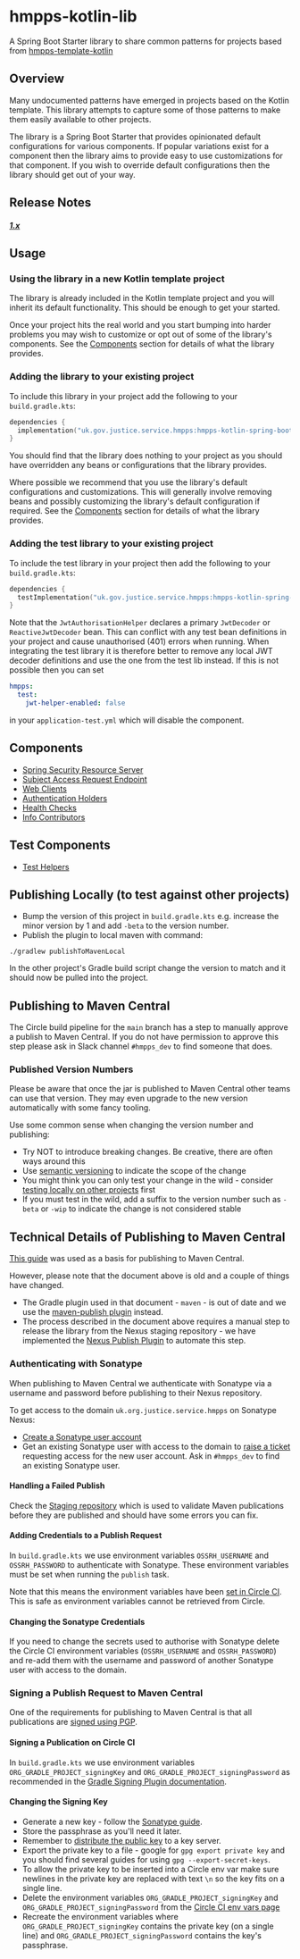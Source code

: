# hmpps-kotlin-lib

A Spring Boot Starter library to share common patterns for projects based from [hmpps-template-kotlin](https://github.com/ministryofjustice/hmpps-template-kotlin)

## Overview

Many undocumented patterns have emerged in projects based on the Kotlin template. This library attempts to capture some of those patterns to make them easily available to other projects.

The library is a Spring Boot Starter that provides opinionated default configurations for various components. If popular variations exist for a component then the library aims to provide easy to use customizations for that component. If you wish to override default configurations then the library should get out of your way.

## Release Notes

##### [1.x](release-notes/1.x.md)

## Usage

### Using the library in a new Kotlin template project

The library is already included in the Kotlin template project and you will inherit its default functionality. This should be enough to get your started.

Once your project hits the real world and you start bumping into harder problems you may wish to customize or opt out of some of the library's components. See the [Components](#components) section for details of what the library provides.

### Adding the library to your existing project

To include this library in your project add the following to your `build.gradle.kts`:

```kotlin
dependencies {
  implementation("uk.gov.justice.service.hmpps:hmpps-kotlin-spring-boot-starter:1.2.0")
}
```

You should find that the library does nothing to your project as you should have overridden any beans or configurations that the library provides.

Where possible we recommend that you use the library's default configurations and customizations. This will generally involve removing beans and possibly customizing the library's default configuration if required. See the [Components](#components) section for details of what the library provides.

### Adding the test library to your existing project

To include the test library in your project then add the following to your `build.gradle.kts`:

```kotlin
dependencies {
  testImplementation("uk.gov.justice.service.hmpps:hmpps-kotlin-spring-boot-starter-test:1.0.8")
}
```

Note that the `JwtAuthorisationHelper` declares a primary `JwtDecoder` or `ReactiveJwtDecoder` bean.  This can conflict
with any test bean definitions in your project and cause unauthorised (401) errors when running.  When integrating the
test library it is therefore better to remove any local JWT decoder definitions and use the one from the test lib
instead.  If this is not possible then you can set
```yaml
hmpps:
  test:
    jwt-helper-enabled: false
```
in your `application-test.yml` which will disable the component.

## Components
* [Spring Security Resource Server](readme-contents/SpringResourceServer.md)
* [Subject Access Request Endpoint](readme-contents/SubjectAccessRequestEndpoint.md)
* [Web Clients](readme-contents/WebClients.md)
* [Authentication Holders](readme-contents/AuthenticationHolders.md)
* [Health Checks](readme-contents/HealthChecks.md)
* [Info Contributors](readme-contents/InfoContributors.md)

## Test Components
* [Test Helpers](readme-contents/TestHelpers.md)

## Publishing Locally (to test against other projects)

* Bump the version of this project in `build.gradle.kts` e.g. increase the minor version by 1 and add `-beta` to the version number.
* Publish the plugin to local maven with command:

```
./gradlew publishToMavenLocal 

```

In the other project's Gradle build script change the version to match and it should now be pulled into the project.

## Publishing to Maven Central

The Circle build pipeline for the `main` branch has a step to manually approve a publish to Maven Central. If you do not have permission to approve this step please ask in Slack channel `#hmpps_dev` to find someone that does.

### Published Version Numbers

Please be aware that once the jar is published to Maven Central other teams can use that version. They may even upgrade to the new version automatically with some fancy tooling.

Use some common sense when changing the version number and publishing:
* Try NOT to introduce breaking changes. Be creative, there are often ways around this
* Use [semantic versioning](https://semver.org/) to indicate the scope of the change
* You might think you can only test your change in the wild - consider [testing locally on other projects](#publishing-locally-to-test-against-other-projects) first
* If you must test in the wild, add a suffix to the version number such as `-beta` or `-wip` to indicate the change is not considered stable

## Technical Details of Publishing to Maven Central

[This guide](https://central.sonatype.org/publish/publish-guide/) was used as a basis for publishing to Maven Central.

However, please note that the document above is old and a couple of things have changed.

* The Gradle plugin used in that document - `maven` - is out of date and we use the [maven-publish plugin](https://docs.gradle.org/current/userguide/publishing_maven.html) instead.
* The process described in the document above requires a manual step to release the library from the Nexus staging repository - we have implemented the  [Nexus Publish Plugin](https://github.com/gradle-nexus/publish-plugin) to automate this step.

### Authenticating with Sonatype

When publishing to Maven Central we authenticate with Sonatype via a username and password before publishing to their Nexus repository.

To get access to the domain `uk.org.justice.service.hmpps` on Sonatype Nexus:

* [Create a Sonatype user account](https://issues.sonatype.org/secure/Signup!default.jspa)
* Get an existing Sonatype user with access to the domain to [raise a ticket](https://issues.sonatype.org/secure/CreateIssue.jspa) requesting access for the new user account. Ask in `#hmpps_dev` to find an existing Sonatype user.

#### Handling a Failed Publish

Check the [Staging repository](https://s01.oss.sonatype.org/#stagingRepositories) which is used to validate Maven publications before they are published and should have some errors you can fix. 

#### Adding Credentials to a Publish Request

In `build.gradle.kts` we use environment variables `OSSRH_USERNAME` and `OSSRH_PASSWORD` to authenticate with Sonatype. These environment variables must be set when running the `publish` task.

Note that this means the environment variables have been [set in Circle CI](https://app.circleci.com/settings/project/github/ministryofjustice/hmpps-kotlin-lib/environment-variables). This is safe as environment variables cannot be retrieved from Circle.

#### Changing the Sonatype Credentials

If you need to change the secrets used to authorise with Sonatype delete the Circle CI environment variables (`OSSRH_USERNAME` and `OSSRH_PASSWORD`) and re-add them with the username and password of another Sonatype user with access to the domain.

### Signing a Publish Request to Maven Central

One of the requirements for publishing to Maven Central is that all publications are [signed using PGP](https://central.sonatype.org/publish/requirements/gpg/).

#### Signing a Publication on Circle CI

In `build.gradle.kts` we use environment variables `ORG_GRADLE_PROJECT_signingKey` and `ORG_GRADLE_PROJECT_signingPassword` as recommended in the [Gradle Signing Plugin documentation](https://docs.gradle.org/current/userguide/signing_plugin.html#sec:in-memory-keys).

#### Changing the Signing Key

* Generate a new key - follow the [Sonatype guide](https://central.sonatype.org/publish/requirements/gpg/). 
* Store the passphrase as you'll need it later.
* Remember to [distribute the public key](https://central.sonatype.org/publish/requirements/gpg/#distributing-your-public-key) to a key server.
* Export the private key to a file - google for `gpg export private key` and you should find several guides for using `gpg --export-secret-keys`.
* To allow the private key to be inserted into a Circle env var make sure newlines in the private key are replaced with text `\n` so the key fits on a single line.
* Delete the environment variables `ORG_GRADLE_PROJECT_signingKey` and `ORG_GRADLE_PROJECT_signingPassword` from the [Circle CI env vars page](https://app.circleci.com/settings/project/github/ministryofjustice/hmpps-kotlin-lib/environment-variables)
* Recreate the environment variables where `ORG_GRADLE_PROJECT_signingKey` contains the private key (on a single line) and `ORG_GRADLE_PROJECT_signingPassword` contains the key's passphrase.
